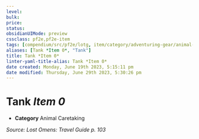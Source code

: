 ```yaml
---
level:
bulk:
price:
status:
obsidianUIMode: preview
cssclass: pf2e,pf2e-item
tags: [compendium/src/pf2e/lotg, item/category/adventuring-gear/animal-caretaking]
aliases: [Tank *Item 0*, "Tank"]
title: Tank *Item 0*
linter-yaml-title-alias: Tank *Item 0*
date created: Monday, June 19th 2023, 5:15:11 pm
date modified: Thursday, June 29th 2023, 5:30:26 pm
---
```


# Tank *Item 0*

- **Category** Animal Caretaking

*Source: Lost Omens: Travel Guide p. 103*
